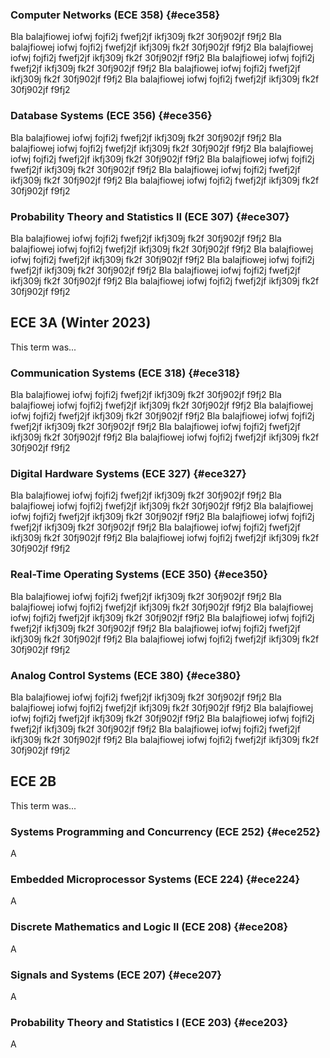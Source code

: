 ### Computer Networks (ECE 358) {#ece358}

Bla balajfiowej iofwj fojfi2j fwefj2jf ikfj309j fk2f 30fj902jf f9fj2 
Bla balajfiowej iofwj fojfi2j fwefj2jf ikfj309j fk2f 30fj902jf f9fj2 
Bla balajfiowej iofwj fojfi2j fwefj2jf ikfj309j fk2f 30fj902jf f9fj2 
Bla balajfiowej iofwj fojfi2j fwefj2jf ikfj309j fk2f 30fj902jf f9fj2 
Bla balajfiowej iofwj fojfi2j fwefj2jf ikfj309j fk2f 30fj902jf f9fj2 
Bla balajfiowej iofwj fojfi2j fwefj2jf ikfj309j fk2f 30fj902jf f9fj2 

### Database Systems (ECE 356) {#ece356}

Bla balajfiowej iofwj fojfi2j fwefj2jf ikfj309j fk2f 30fj902jf f9fj2 
Bla balajfiowej iofwj fojfi2j fwefj2jf ikfj309j fk2f 30fj902jf f9fj2 
Bla balajfiowej iofwj fojfi2j fwefj2jf ikfj309j fk2f 30fj902jf f9fj2 
Bla balajfiowej iofwj fojfi2j fwefj2jf ikfj309j fk2f 30fj902jf f9fj2 
Bla balajfiowej iofwj fojfi2j fwefj2jf ikfj309j fk2f 30fj902jf f9fj2 
Bla balajfiowej iofwj fojfi2j fwefj2jf ikfj309j fk2f 30fj902jf f9fj2 

### Probability Theory and Statistics II (ECE 307) {#ece307}

Bla balajfiowej iofwj fojfi2j fwefj2jf ikfj309j fk2f 30fj902jf f9fj2 
Bla balajfiowej iofwj fojfi2j fwefj2jf ikfj309j fk2f 30fj902jf f9fj2 
Bla balajfiowej iofwj fojfi2j fwefj2jf ikfj309j fk2f 30fj902jf f9fj2 
Bla balajfiowej iofwj fojfi2j fwefj2jf ikfj309j fk2f 30fj902jf f9fj2 
Bla balajfiowej iofwj fojfi2j fwefj2jf ikfj309j fk2f 30fj902jf f9fj2 
Bla balajfiowej iofwj fojfi2j fwefj2jf ikfj309j fk2f 30fj902jf f9fj2 

## ECE 3A (Winter 2023)

This term was...

### Communication Systems (ECE 318) {#ece318}

Bla balajfiowej iofwj fojfi2j fwefj2jf ikfj309j fk2f 30fj902jf f9fj2 
Bla balajfiowej iofwj fojfi2j fwefj2jf ikfj309j fk2f 30fj902jf f9fj2 
Bla balajfiowej iofwj fojfi2j fwefj2jf ikfj309j fk2f 30fj902jf f9fj2 
Bla balajfiowej iofwj fojfi2j fwefj2jf ikfj309j fk2f 30fj902jf f9fj2 
Bla balajfiowej iofwj fojfi2j fwefj2jf ikfj309j fk2f 30fj902jf f9fj2 
Bla balajfiowej iofwj fojfi2j fwefj2jf ikfj309j fk2f 30fj902jf f9fj2 

### Digital Hardware Systems (ECE 327) {#ece327}

Bla balajfiowej iofwj fojfi2j fwefj2jf ikfj309j fk2f 30fj902jf f9fj2 
Bla balajfiowej iofwj fojfi2j fwefj2jf ikfj309j fk2f 30fj902jf f9fj2 
Bla balajfiowej iofwj fojfi2j fwefj2jf ikfj309j fk2f 30fj902jf f9fj2 
Bla balajfiowej iofwj fojfi2j fwefj2jf ikfj309j fk2f 30fj902jf f9fj2 
Bla balajfiowej iofwj fojfi2j fwefj2jf ikfj309j fk2f 30fj902jf f9fj2 
Bla balajfiowej iofwj fojfi2j fwefj2jf ikfj309j fk2f 30fj902jf f9fj2 

### Real-Time Operating Systems (ECE 350) {#ece350}

Bla balajfiowej iofwj fojfi2j fwefj2jf ikfj309j fk2f 30fj902jf f9fj2 
Bla balajfiowej iofwj fojfi2j fwefj2jf ikfj309j fk2f 30fj902jf f9fj2 
Bla balajfiowej iofwj fojfi2j fwefj2jf ikfj309j fk2f 30fj902jf f9fj2 
Bla balajfiowej iofwj fojfi2j fwefj2jf ikfj309j fk2f 30fj902jf f9fj2 
Bla balajfiowej iofwj fojfi2j fwefj2jf ikfj309j fk2f 30fj902jf f9fj2 
Bla balajfiowej iofwj fojfi2j fwefj2jf ikfj309j fk2f 30fj902jf f9fj2 

### Analog Control Systems (ECE 380) {#ece380}

Bla balajfiowej iofwj fojfi2j fwefj2jf ikfj309j fk2f 30fj902jf f9fj2 
Bla balajfiowej iofwj fojfi2j fwefj2jf ikfj309j fk2f 30fj902jf f9fj2 
Bla balajfiowej iofwj fojfi2j fwefj2jf ikfj309j fk2f 30fj902jf f9fj2 
Bla balajfiowej iofwj fojfi2j fwefj2jf ikfj309j fk2f 30fj902jf f9fj2 
Bla balajfiowej iofwj fojfi2j fwefj2jf ikfj309j fk2f 30fj902jf f9fj2 
Bla balajfiowej iofwj fojfi2j fwefj2jf ikfj309j fk2f 30fj902jf f9fj2 


## ECE 2B

This term was...

### Systems Programming and Concurrency (ECE 252) {#ece252}

A

### Embedded Microprocessor Systems (ECE 224) {#ece224}

A

### Discrete Mathematics and Logic II (ECE 208) {#ece208}

A

### Signals and Systems (ECE 207) {#ece207}

A

### Probability Theory and Statistics I (ECE 203) {#ece203}

A
